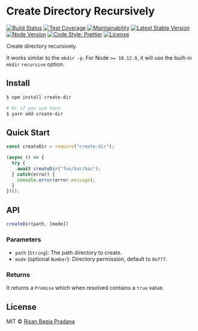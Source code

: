 # Create Directory Recursively

[![Build Status](https://flat.badgen.net/travis/risan/create-dir)](https://travis-ci.org/risan/create-dir)
[![Test Coverage](https://flat.badgen.net/codeclimate/coverage/risan/create-dir)](https://codeclimate.com/github/risan/create-dir)
[![Maintainability](https://flat.badgen.net/codeclimate/maintainability/risan/create-dir)](https://codeclimate.com/github/risan/create-dir)
[![Latest Stable Version](https://flat.badgen.net/npm/v/create-dir)](https://www.npmjs.com/package/create-dir)
[![Node Version](https://flat.badgen.net/npm/node/create-dir)](https://www.npmjs.com/package/create-dir)
[![Code Style: Prettier](https://flat.badgen.net/badge/code%20style/prettier/ff69b4)](https://github.com/prettier/prettier)
[![License](https://flat.badgen.net/npm/license/create-dir)](https://github.com/risan/send-request/blob/master/LICENSE)

Create directory recursively.

It works similar to the `mkdir -p`. For Node `>= 10.12.0`, it will use the built-in `mkdir` `recursive` option.

## Install

```bash
$ npm install create-dir

# Or if you use Yarn
$ yarn add create-dir
```

## Quick Start

```js
const createDir = require("create-dir");

(async () => {
  try {
    await createDir("foo/bar/baz");
  } catch(error) {
    console.error(error.message);
  }
})();
```

## API

```js
createDir(path, [mode])
```

### Parameters

* `path` (`String`): The path directory to create.
* `mode` (optional `Number`): Directory permission, default to `0o777`.

### Returns

It returns a `Promise` which when resolved contains a `true` value.

## License

MIT © [Risan Bagja Pradana](https://bagja.net)
